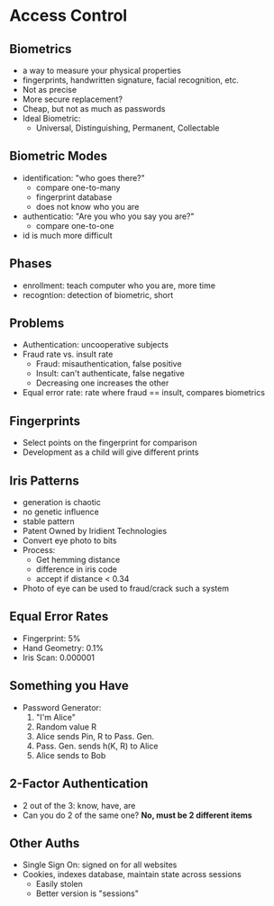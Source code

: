 # Access Control

## Biometrics
* a way to measure your physical properties
* fingerprints, handwritten signature, facial recognition, etc.
* Not as precise
* More secure replacement?
* Cheap, but not as much as passwords
* Ideal Biometric:
    * Universal, Distinguishing, Permanent, Collectable

## Biometric Modes
* identification: "who goes there?"
    * compare one-to-many
    * fingerprint database
    * does not know who you are
* authenticatio: "Are you who you say you are?"
    * compare one-to-one
* id is much more difficult

## Phases
* enrollment: teach computer who you are, more time
* recogntion: detection of biometric, short

## Problems
* Authentication: uncooperative subjects
* Fraud rate vs. insult rate
    * Fraud: misauthentication, false positive
    * Insult: can't authenticate, false negative
    * Decreasing one increases the other
* Equal error rate: rate where fraud == insult, compares biometrics

## Fingerprints
* Select points on the fingerprint for comparison
* Development as a child will give different prints

## Iris Patterns
* generation is chaotic
* no genetic influence
* stable pattern
* Patent Owned by Iridient Technologies
* Convert eye photo to bits
* Process: 
    * Get hemming distance
    * difference in iris code
    * accept if distance < 0.34
* Photo of eye can be used to fraud/crack such a system

## Equal Error Rates
* Fingerprint: 5%
* Hand Geometry: 0.1%
* Iris Scan: 0.000001

## Something you Have
* Password Generator:
    1. "I'm Alice"
    2. Random value R
    3. Alice sends Pin, R to Pass. Gen.
    4. Pass. Gen. sends h(K, R) to Alice
    5. Alice sends to Bob

## 2-Factor Authentication
* 2 out of the 3: know, have, are
* Can you do 2 of the same one? **No, must be 2 different items**

## Other Auths
* Single Sign On: signed on for all websites
* Cookies, indexes database, maintain state across sessions
    * Easily stolen
    * Better version is "sessions"